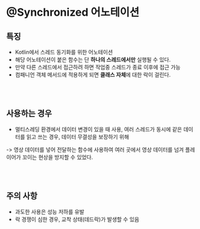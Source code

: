 # @Synchronized 어노테이션

## 특징

- Kotlin에서 스레드 동기화를 위한 어노테이션
- 해당 어노테이션이 붙은 함수는 단 <b>하나의 스레드에서만</b> 실행될 수 있다.
- 만약 다른 스레드에서 접근하려 하면 작업중 스레드가 종료 이후에 접근 가능
- 컴패니언 객체 메서드에 적용하게 되면 <b>클래스 자체</b>에 대한 락이 걸린다.

<br/>
<br/>

## 사용하는 경우

- 멀티스레딩 환경에서 데이터 변경이 있을 때 사용, 여러 스레드가 동시에 같은 데이터를 읽고 쓰는 경우, 데이터 무결성을 보장하기 위해

-> 영상 데이터를 넣어 전달하는 함수에 사용하여 여러 곳에서 영상 데이터를 넘겨 플레이어가 꼬이는 현상을 방지할 수 있었다.

<br/>
<br/>

## 주의 사항

- 과도한 사용은 성능 저하를 유발
- 락 경쟁이 심한 경우, 교착 상태(데드락)가 발생할 수 있음
